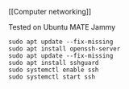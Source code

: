 [[Computer networking]]

Tested on Ubuntu MATE Jammy
```
sudo apt update --fix-missing
sudo apt install openssh-server
sudo apt update --fix-missing
sudo apt install sshguard
sudo systemctl enable ssh
sudo systemctl start ssh
```